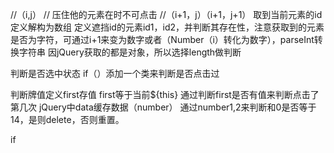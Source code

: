 ﻿//（i,j）
//  压住他的元素在时不可点击
//（i+1，j）（i+1，j+1）
取到当前元素的id定义解构为数组
定义遮挡id的元素id1，id2，并判断其存在性，注意获取到的元素是否为字符，可通过i+1来变为数字或者（Number（i）转化为数字），parseInt转换字符串
因jQuery获取的都是对象，所以选择length做判断

判断是否选中状态
if（）添加一个类来判断是否点击过

判断牌值定义first存值
first等于当前${this}
通过判断first是否有值来判断点击了第几次
jQuery中data缓存数据（number）
通过number1,2来判断和0是否等于14，是则delete，否则重置。

if



